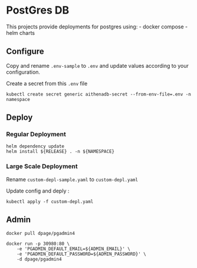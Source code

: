 # PostGres DB

This projects provide deployments for postgres using:
    - docker compose
    - helm charts

## Configure 

Copy and rename `.env-sample` to `.env` and update values according
to your configuration.

Create a secret from this `.env` file

```shell
kubectl create secret generic aithenadb-secret --from-env-file=.env -n namespace
```

## Deploy 

### Regular Deployment

```shell
helm dependency update
helm install ${RELEASE} . -n ${NAMESPACE}
```

### Large Scale Deployment

Rename `custom-depl-sample.yaml` to `custom-depl.yaml`

Update config and deply :

```shell
kubectl apply -f custom-depl.yaml
```

## Admin

```
docker pull dpage/pgadmin4
```

```
docker run -p 30980:80 \
    -e 'PGADMIN_DEFAULT_EMAIL=${ADMIN_EMAIL}' \
    -e 'PGADMIN_DEFAULT_PASSWORD=${ADMIN_PASSWORD}' \
    -d dpage/pgadmin4 
```
